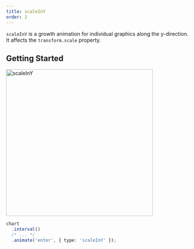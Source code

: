 ```yaml
---
title: scaleInY
order: 2
---
```


`scaleInY` is a growth animation for individual graphics along the y-direction. It affects the `transform.scale` property.

## Getting Started

<img alt="scaleInY" src="https://gw.alipayobjects.com/mdn/rms_f5c722/afts/img/A*L6mkQa3aG64AAAAAAAAAAABkARQnAQ" width="400" />

```ts
chart
  .interval()
  /* ... */
  .animate('enter', { type: 'scaleInY' });
```

